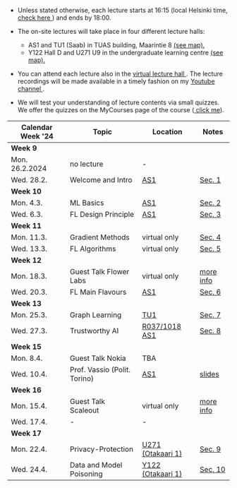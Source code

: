 * Unless stated otherwise, each lecture starts at 16:15 (local Helsinki time, <a href="https://www.google.com/search?client=firefox-b-d&q=what+is+current+time+in+helsinki"> check here </a>) and ends by 18:00.

* The on-site lectures will take place in four different lecture halls:  
  -   AS1 and TU1 (Saab) in TUAS building, Maarintie 8 <a href="https://maps.app.goo.gl/WymneLDPXe1WU2cg9"> (see map). </a> 
  -  Y122 Hall D and U271 U9 in the undergraduate learning centre <a href="https://maps.app.goo.gl/B8HBKVaDoSsEBV448"> (see map). </a>

* You can attend each lecture also in the <a href="https://aalto.zoom.us/j/61924584460?pwd=MXJDSHFyemdCOS91aFJxMmhqdXJwQT09"> virtual lecture hall </a>. 
The lecture recordings will be made available in a timely fashion on my <a href="https://www.youtube.com/channel/UC_tW4Z_GfJ2WCnKDtwMuDUA"> Youtube channel  </a>.

* We will test your understanding of lecture contents via small quizzes. 
We offer the quizzes on the MyCourses page of the course (<a href="https://mycourses.aalto.fi/course/view.php?id=41947&section=1"> click me</a>). 



| Calendar Week '24| Topic                 | Location  |  Notes  |
|-----------------|-----------------------|---------------|--------------|
|**Week 9**    |                       |               |              | 
|    Mon. 26.2.2024   |   no lecture |       -        |              |     
|   Wed. 28.2.     | Welcome and Intro |      <a href="https://usefulaaltomap.fi/#!/select/tuas-1018">  AS1  </a>       |    <a href="https://github.com/alexjungaalto/FederatedLearning/blob/main/material/FL_LectureNotes.pdf">  Sec. 1  </a>      | 
|**Week 10**    |                       |               |              |   
| Mon. 4.3. |   ML Basics       |       <a href="https://usefulaaltomap.fi/#!/select/tuas-1018 ">  AS1  </a>   |    <a href="https://github.com/alexjungaalto/FederatedLearning/blob/main/material/FL_LectureNotes.pdf">  Sec. 2  </a>        |  
| Wed. 6.3. |  FL Design Principle       |     <a href="https://usefulaaltomap.fi/#!/select/tuas-1018">  AS1  </a>      |    <a href="https://github.com/alexjungaalto/FederatedLearning/blob/main/material/FL_LectureNotes.pdf">  Sec. 3  </a>      |   
|**Week 11**    |                       |               |              |     
| Mon. 11.3. | Gradient Methods   |    virtual only  |      <a href="https://github.com/alexjungaalto/FederatedLearning/blob/main/material/FL_LectureNotes.pdf">  Sec. 4  </a>        |   
| Wed. 13.3. | FL Algorithms    |      virtual only    |  <a href="https://github.com/alexjungaalto/FederatedLearning/blob/main/material/FL_LectureNotes.pdf">  Sec. 5  </a>      |  
|**Week 12**  |                       |               |              |  
| Mon. 18.3. |  Guest Talk Flower Labs   | virtual only | <a href="GuestLectureFlower.md"> more info  </a>     | 
| Wed. 20.3. |  FL Main Flavours    | <a href="https://usefulaaltomap.fi/#!/select/tuas-1018">  AS1  </a>     |  <a href="https://github.com/alexjungaalto/FederatedLearning/blob/main/material/FL_LectureNotes.pdf">  Sec. 6  </a>       |  
|**Week 13**   |                       |               |              | 
| Mon. 25.3. | Graph Learning |  <a href="https://usefulaaltomap.fi/#!/select/tuas-1017"> TU1  </a>          |     <a href="https://github.com/alexjungaalto/FederatedLearning/blob/main/material/FL_LectureNotes.pdf">  Sec. 7  </a>            |
| Wed. 27.3. | Trustworthy AI |   <a href="https://usefulaaltomap.fi/#!/select/tuas-1018"> R037/1018 AS1  </a>          |       <a href="https://github.com/alexjungaalto/FederatedLearning/blob/main/material/FL_LectureNotes.pdf">  Sec. 8  </a>          | 
|**Week 15**  |                       |               |              |   
| Mon. 8.4. | Guest Talk Nokia |   TBA      |               |   
| Wed. 10.4. | Prof. Vassio (Polit. Torino)  |   <a href="https://usefulaaltomap.fi/#!/select/tuas-1018">  AS1  </a>        |      <a href="slidesvassio.pdf"> slides </a>            | 
|**Week 16**  |                       |               |              |   
| Mon. 15.4. | Guest Talk Scaleout |   virtual only      |    <a href="https://www.scaleoutsystems.com/"> more info  </a>           |   
| Wed. 17.4. |-  |  -       |               | 
|**Week 17**   |          |               |              |   
| Mon. 22.4.   |   Privacy-Protection  |     <a href="https://usefulaaltomap.fi/#!/select/main-U271"> U271 (Otakaari 1)   </a>   |  <a href="https://github.com/alexjungaalto/FederatedLearning/blob/main/material/FL_LectureNotes.pdf">  Sec. 9  </a>   |  
|  Wed. 24.4.   |   Data and Model Poisoning  |   <a href="https://usefulaaltomap.fi/#!/select/main-Y122"> Y122 (Otakaari 1) </a>    |    <a href="https://github.com/alexjungaalto/FederatedLearning/blob/main/material/FL_LectureNotes.pdf">  Sec. 10  </a>   | 